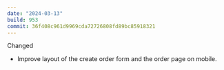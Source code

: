 ```yaml
---
date: "2024-03-13"
build: 953
commit: 36f408c961d9969cda72726808fd89bc85918321
---
```


Changed
- Improve layout of the create order form and the order page on mobile.
